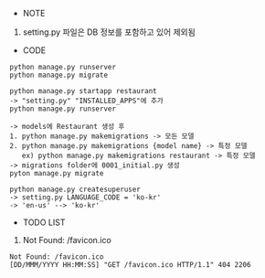 - NOTE
1. setting.py 파일은 DB 정보를 포함하고 있어 제외됨

- CODE
```text
python manage.py runserver
python manage.py migrate

python manage.py startapp restaurant
-> "setting.py" "INSTALLED_APPS"에 추가
python manage.py runserver

-> models에 Restaurant 생성 후
1. python manage.py makemigrations -> 모든 모델
2. python manage.py makemigrations {model name} -> 특정 모델
   ex) python manage.py makemigrations restaurant -> 특정 모델
-> migrations folder에 0001_initial.py 생성
pyton manage.py migrate

python manage.py createsuperuser
-> setting.py LANGUAGE_CODE = 'ko-kr'
-> 'en-us' --> 'ko-kr'
```

- TODO LIST
1. Not Found: /favicon.ico
```text
Not Found: /favicon.ico
[DD/MMM/YYYY HH:MM:SS] "GET /favicon.ico HTTP/1.1" 404 2206
```
